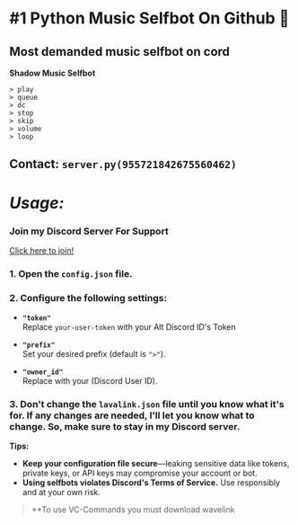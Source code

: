 # #1 Python Music Selfbot On Github 🚀
## Most demanded music selfbot on cord 

**Shadow Music Selfbot**

```
> play
> queue
> dc
> stop 
> skip
> volume
> loop
```

**Contact:** `server.py(955721842675560462)`
---

# ***Usage:***

### **Join my Discord Server For Support**  
[Click here to join!](https://discord.gg/n8MUXvsz4V)

### **1. Open the `config.json` file.**

### **2. Configure the following settings:**

- **`"token"`**  
  Replace `your-user-token` with your Alt Discord ID's Token

- **`"prefix"`**  
  Set your desired prefix (default is `">"`).  

- **`"owner_id"`**  
  Replace with your (Discord User ID).  

### **3. Don't change the `lavalink.json` file until you know what it's for. If any changes are needed, I'll let you know what to change. So, make sure to stay in my Discord server.**

**Tips:**
- **Keep your configuration file secure**—leaking sensitive data like tokens, private keys, or API keys may compromise your account or bot.  
- **Using selfbots violates Discord's Terms of Service.** Use responsibly and at your own risk.  

> **To use VC-Commands you must download wavelink
